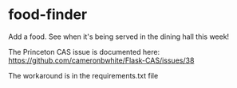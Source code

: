 # food-finder
Add a food. See when it's being served in the dining hall this week!

The Princeton CAS issue is documented here:
https://github.com/cameronbwhite/Flask-CAS/issues/38

The workaround is in the requirements.txt file


